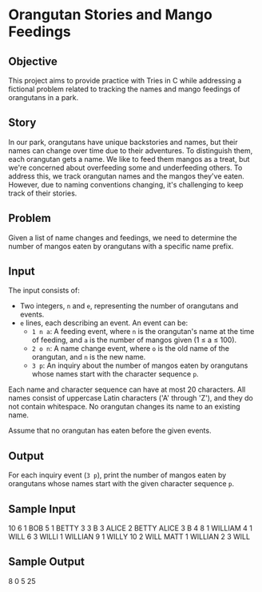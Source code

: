 # Orangutan Stories and Mango Feedings

## Objective
This project aims to provide practice with Tries in C while addressing a fictional problem related to tracking the names and mango feedings of orangutans in a park.

## Story
In our park, orangutans have unique backstories and names, but their names can change over time due to their adventures. To distinguish them, each orangutan gets a name. We like to feed them mangos as a treat, but we're concerned about overfeeding some and underfeeding others.
To address this, we track orangutan names and the mangos they've eaten. However, due to naming conventions changing, it's challenging to keep track of their stories.

## Problem
Given a list of name changes and feedings, we need to determine the number of mangos eaten by orangutans with a specific name prefix.

## Input
The input consists of:
- Two integers, `n` and `e`, representing the number of orangutans and events.
- `e` lines, each describing an event. An event can be:
  - `1 n a`: A feeding event, where `n` is the orangutan's name at the time of feeding, and `a` is the number of mangos given (1 ≤ a ≤ 100).
  - `2 o n`: A name change event, where `o` is the old name of the orangutan, and `n` is the new name.
  - `3 p`: An inquiry about the number of mangos eaten by orangutans whose names start with the character sequence `p`.

Each name and character sequence can have at most 20 characters. All names consist of uppercase Latin characters ('A' through 'Z'), and they do not contain whitespace. No orangutan changes its name to an existing name.

Assume that no orangutan has eaten before the given events.

## Output
For each inquiry event (`3 p`), print the number of mangos eaten by orangutans whose names start with the given character sequence `p`.

## Sample Input
10 6
1 BOB 5
1 BETTY 3
3 B
3 ALICE
2 BETTY ALICE
3 B
4 8
1 WILLIAM 4
1 WILL 6
3 WILLI
1 WILLIAN 9
1 WILLY 10
2 WILL MATT
1 WILLIAN 2
3 WILL

## Sample Output
8
0
5
25
